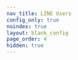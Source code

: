 ```yaml
---
nav_title: LINE Users
config_only: true
noindex: true
layout: blank_config
page_order: 4
hidden: true
---
```


